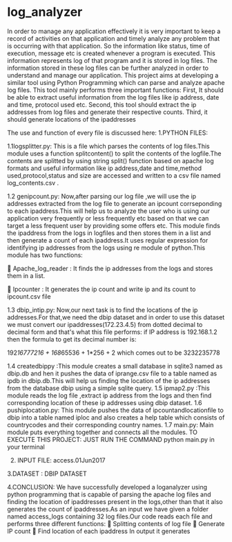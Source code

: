 # log_analyzer
In order to manage any application effectively it is very important to keep a record of activities on that application and timely analyze any problem that is occurring with that application. So the information like status, time of execution, message etc is created whenever a program is executed. This information represents log of that program and it is stored in log files. The information stored in these log files can be further analyzed in order to understand and manage our application. This project aims at developing a similar tool using Python Programming which can parse and analyze apache log files. This tool mainly performs three important functions:
First, It should be able to extract useful information from the log files like ip address, date and time, protocol used etc.
Second, this tool should extract the ip addresses from log files and generate their respective counts.
Third, it should generate locations of the ipaddresses


The use and function of every file is discussed here:
1.PYTHON FILES:

1.1logsplitter.py: This is a file which parses the contents of log files.This module uses a function splitcontent() to split the contents of the logfile.The contents are splitted by using string split() function based on apache log formats and useful information like ip address,date and time,method used,protocol,status and size are accessed and written to a csv file named log_contents.csv .


1.2 genipcount.py: Now,after parsing our log file ,we will use the ip addresses extracted from the log file to generate an ipcount corrseponding to each ipaddress.This will help us to analyze the user who is using our application very frequently or less frequently etc based on that we can target a less frequent user by providing some offers etc.
This module finds the ipaddress from the logs in logfiles and then stores them in a list and then generate a count of each ipaddress.It uses regular expression for identifying ip addresses from the logs using re module of python.This module has two functions:

 Apache_log_reader : It finds the ip addresses from the logs and stores them in a list.

 Ipcounter : It generates the ip count and write ip and its count to ipcount.csv file


1.3 dbip_intip.py: Now,our next task is to find the locations of the ip addresses.For that,we need the dbip dataset and in order to use this dataset we must convert our ipaddresses(172.23.4.5) from dotted decimal to decimal form and that's what this file performs:
if IP address is 192.168.1.2 then the formula to get its decimal number is: 

192*16777216 + 168*65536 + 1*256 + 2 which comes out to be 3232235778


1.4 createdbippy :This module creates a small database in sqlite3 named as dbip.db and hen it pushes the data of iprange.csv file to a table named as ipdb in dbip.db.This will help us finding the location of the ip addresses from the database dbip using a simple sqlite query.
1.5 ipmap2.py :This module reads the log file ,extract ip address from the logs and then find corresponding location of these ip addresses using dbip dataset.
1.6 pushiplocation.py: This module pushes the data of ipcountandlocationfile to dbip into a table named iploc and also creates a help table which consists of countrycodes and their corresponding country names.
1.7 main.py: Main module puts everything together and connects all the modules.
TO EXECUTE THIS PROJECT: JUST RUN THE COMMAND python main.py in your terminal

2. INPUT FILE: access.01Jun2017


3.DATASET : DBIP DATASET


4.CONCLUSION: We have successfully developed a loganalyzer using python programming that is capable of parsing the apache log files and finding the location of ipaddresses present in the logs,other than that it also generates the count of ipaddresses.As an input we have given a folder named access_logs containing 32 log files.Our code reads each file and performs three different functions:
 Splitting contents of log file
 Generate IP count
 Find location of each ipaddress
In output it generates

